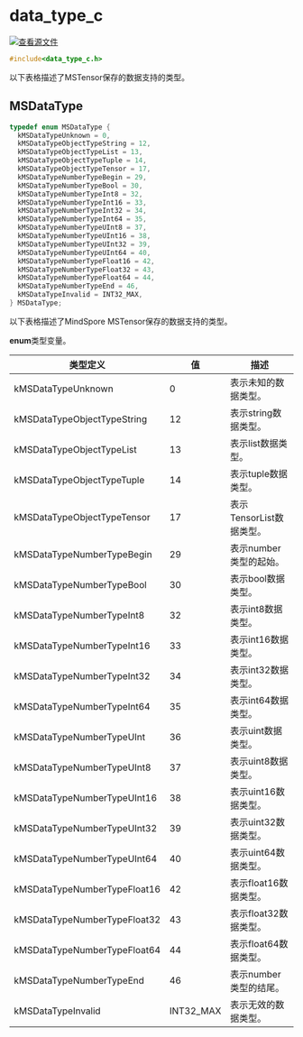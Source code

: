 # data_type_c

[![查看源文件](https://mindspore-website.obs.cn-north-4.myhuaweicloud.com/website-images/master/resource/_static/logo_source.svg)](https://gitee.com/mindspore/docs/blob/master/docs/lite/api/source_zh_cn/api_c/data_type_c.md)

```C
#include<data_type_c.h>
```

以下表格描述了MSTensor保存的数据支持的类型。

## MSDataType

```C
typedef enum MSDataType {
  kMSDataTypeUnknown = 0,
  kMSDataTypeObjectTypeString = 12,
  kMSDataTypeObjectTypeList = 13,
  kMSDataTypeObjectTypeTuple = 14,
  kMSDataTypeObjectTypeTensor = 17,
  kMSDataTypeNumberTypeBegin = 29,
  kMSDataTypeNumberTypeBool = 30,
  kMSDataTypeNumberTypeInt8 = 32,
  kMSDataTypeNumberTypeInt16 = 33,
  kMSDataTypeNumberTypeInt32 = 34,
  kMSDataTypeNumberTypeInt64 = 35,
  kMSDataTypeNumberTypeUInt8 = 37,
  kMSDataTypeNumberTypeUInt16 = 38,
  kMSDataTypeNumberTypeUInt32 = 39,
  kMSDataTypeNumberTypeUInt64 = 40,
  kMSDataTypeNumberTypeFloat16 = 42,
  kMSDataTypeNumberTypeFloat32 = 43,
  kMSDataTypeNumberTypeFloat64 = 44,
  kMSDataTypeNumberTypeEnd = 46,
  kMSDataTypeInvalid = INT32_MAX,
} MSDataType;
```

以下表格描述了MindSpore MSTensor保存的数据支持的类型。

**enum**类型变量。

| 类型定义                     | 值        | 描述                     |
| ---------------------------- | --------- | ------------------------ |
| kMSDataTypeUnknown           | 0         | 表示未知的数据类型。     |
| kMSDataTypeObjectTypeString  | 12        | 表示string数据类型。     |
| kMSDataTypeObjectTypeList    | 13        | 表示list数据类型。       |
| kMSDataTypeObjectTypeTuple   | 14        | 表示tuple数据类型。      |
| kMSDataTypeObjectTypeTensor  | 17        | 表示TensorList数据类型。 |
| kMSDataTypeNumberTypeBegin   | 29        | 表示number类型的起始。   |
| kMSDataTypeNumberTypeBool    | 30        | 表示bool数据类型。       |
| kMSDataTypeNumberTypeInt8    | 32        | 表示int8数据类型。       |
| kMSDataTypeNumberTypeInt16   | 33        | 表示int16数据类型。      |
| kMSDataTypeNumberTypeInt32   | 34        | 表示int32数据类型。      |
| kMSDataTypeNumberTypeInt64   | 35        | 表示int64数据类型。      |
| kMSDataTypeNumberTypeUInt    | 36        | 表示uint数据类型。       |
| kMSDataTypeNumberTypeUInt8   | 37        | 表示uint8数据类型。      |
| kMSDataTypeNumberTypeUInt16  | 38        | 表示uint16数据类型。     |
| kMSDataTypeNumberTypeUInt32  | 39        | 表示uint32数据类型。     |
| kMSDataTypeNumberTypeUInt64  | 40        | 表示uint64数据类型。     |
| kMSDataTypeNumberTypeFloat16 | 42        | 表示float16数据类型。    |
| kMSDataTypeNumberTypeFloat32 | 43        | 表示float32数据类型。    |
| kMSDataTypeNumberTypeFloat64 | 44        | 表示float64数据类型。    |
| kMSDataTypeNumberTypeEnd     | 46        | 表示number类型的结尾。   |
| kMSDataTypeInvalid           | INT32_MAX | 表示无效的数据类型。      |

